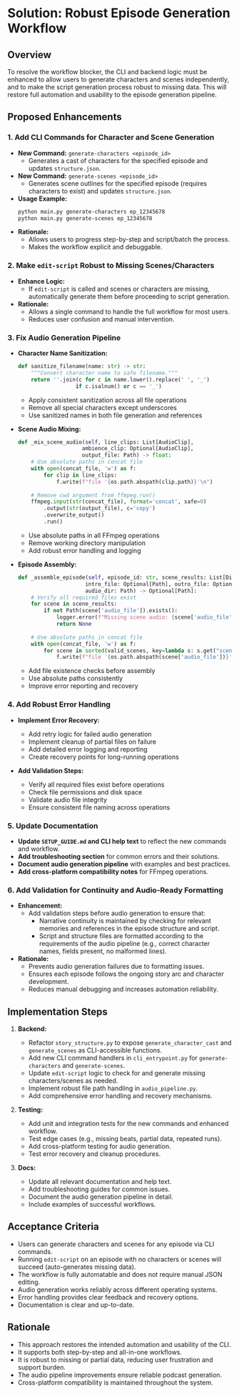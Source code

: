 # Solution: Robust Episode Generation Workflow

## Overview
To resolve the workflow blocker, the CLI and backend logic must be enhanced to allow users to generate characters and scenes independently, and to make the script generation process robust to missing data. This will restore full automation and usability to the episode generation pipeline.

## Proposed Enhancements

### 1. Add CLI Commands for Character and Scene Generation
- **New Command:** `generate-characters <episode_id>`
  - Generates a cast of characters for the specified episode and updates `structure.json`.
- **New Command:** `generate-scenes <episode_id>`
  - Generates scene outlines for the specified episode (requires characters to exist) and updates `structure.json`.
- **Usage Example:**
  ```sh
  python main.py generate-characters ep_12345678
  python main.py generate-scenes ep_12345678
  ```
- **Rationale:**
  - Allows users to progress step-by-step and script/batch the process.
  - Makes the workflow explicit and debuggable.

### 2. Make `edit-script` Robust to Missing Scenes/Characters
- **Enhance Logic:**
  - If `edit-script` is called and scenes or characters are missing, automatically generate them before proceeding to script generation.
- **Rationale:**
  - Allows a single command to handle the full workflow for most users.
  - Reduces user confusion and manual intervention.

### 3. Fix Audio Generation Pipeline
- **Character Name Sanitization:**
  ```python
  def sanitize_filename(name: str) -> str:
      """Convert character name to safe filename."""
      return ''.join(c for c in name.lower().replace(' ', '_') 
                    if c.isalnum() or c == '_')
  ```
  - Apply consistent sanitization across all file operations
  - Remove all special characters except underscores
  - Use sanitized names in both file generation and references

- **Scene Audio Mixing:**
  ```python
  def _mix_scene_audio(self, line_clips: List[AudioClip], 
                      ambience_clip: Optional[AudioClip],
                      output_file: Path) -> float:
      # Use absolute paths in concat file
      with open(concat_file, 'w') as f:
          for clip in line_clips:
              f.write(f"file '{os.path.abspath(clip.path)}'\n")
      
      # Remove cwd argument from ffmpeg.run()
      ffmpeg.input(str(concat_file), format='concat', safe=0)
          .output(str(output_file), c='copy')
          .overwrite_output()
          .run()
  ```
  - Use absolute paths in all FFmpeg operations
  - Remove working directory manipulation
  - Add robust error handling and logging

- **Episode Assembly:**
  ```python
  def _assemble_episode(self, episode_id: str, scene_results: List[Dict[str, Any]],
                       intro_file: Optional[Path], outro_file: Optional[Path],
                       audio_dir: Path) -> Optional[Path]:
      # Verify all required files exist
      for scene in scene_results:
          if not Path(scene['audio_file']).exists():
              logger.error(f"Missing scene audio: {scene['audio_file']}")
              return None
      
      # Use absolute paths in concat file
      with open(concat_file, 'w') as f:
          for scene in sorted(valid_scenes, key=lambda s: s.get("scene_index", 0)):
              f.write(f"file '{os.path.abspath(scene['audio_file'])}'\n")
  ```
  - Add file existence checks before assembly
  - Use absolute paths consistently
  - Improve error reporting and recovery

### 4. Add Robust Error Handling
- **Implement Error Recovery:**
  - Add retry logic for failed audio generation
  - Implement cleanup of partial files on failure
  - Add detailed error logging and reporting
  - Create recovery points for long-running operations

- **Add Validation Steps:**
  - Verify all required files exist before operations
  - Check file permissions and disk space
  - Validate audio file integrity
  - Ensure consistent file naming across operations

### 5. Update Documentation
- **Update `SETUP_GUIDE.md` and CLI help text** to reflect the new commands and workflow.
- **Add troubleshooting section** for common errors and their solutions.
- **Document audio generation pipeline** with examples and best practices.
- **Add cross-platform compatibility notes** for FFmpeg operations.

### 6. Add Validation for Continuity and Audio-Ready Formatting
- **Enhancement:**
  - Add validation steps before audio generation to ensure that:
    - Narrative continuity is maintained by checking for relevant memories and references in the episode structure and script.
    - Script and structure files are formatted according to the requirements of the audio pipeline (e.g., correct character names, fields present, no malformed lines).
- **Rationale:**
  - Prevents audio generation failures due to formatting issues.
  - Ensures each episode follows the ongoing story arc and character development.
  - Reduces manual debugging and increases automation reliability.

## Implementation Steps
1. **Backend:**
   - Refactor `story_structure.py` to expose `generate_character_cast` and `generate_scenes` as CLI-accessible functions.
   - Add new CLI command handlers in `cli_entrypoint.py` for `generate-characters` and `generate-scenes`.
   - Update `edit-script` logic to check for and generate missing characters/scenes as needed.
   - Implement robust file path handling in `audio_pipeline.py`.
   - Add comprehensive error handling and recovery mechanisms.

2. **Testing:**
   - Add unit and integration tests for the new commands and enhanced workflow.
   - Test edge cases (e.g., missing beats, partial data, repeated runs).
   - Add cross-platform testing for audio generation.
   - Test error recovery and cleanup procedures.

3. **Docs:**
   - Update all relevant documentation and help text.
   - Add troubleshooting guides for common issues.
   - Document the audio generation pipeline in detail.
   - Include examples of successful workflows.

## Acceptance Criteria
- Users can generate characters and scenes for any episode via CLI commands.
- Running `edit-script` on an episode with no characters or scenes will succeed (auto-generates missing data).
- The workflow is fully automatable and does not require manual JSON editing.
- Audio generation works reliably across different operating systems.
- Error handling provides clear feedback and recovery options.
- Documentation is clear and up-to-date.

## Rationale
- This approach restores the intended automation and usability of the CLI.
- It supports both step-by-step and all-in-one workflows.
- It is robust to missing or partial data, reducing user frustration and support burden.
- The audio pipeline improvements ensure reliable podcast generation.
- Cross-platform compatibility is maintained throughout the system.
